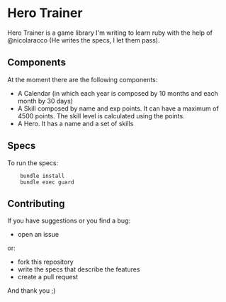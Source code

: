 # Hero Trainer

Hero Trainer is a game library I'm writing to learn ruby with the help of @nicolaracco (He writes the specs, I let them pass).

## Components

At the moment there are the following components:

- A Calendar (in which each year is composed by 10 months and each month by 30 days)
- A Skill composed by name and exp points. It can have a maximum of 4500 points. The skill level is calculated using the points.
- A Hero. It has a name and a set of skills

## Specs

To run the specs:

```
    bundle install
    bundle exec guard
```

## Contributing

If you have suggestions or you find a bug:

- open an issue

or:

- fork this repository
- write the specs that describe the features
- create a pull request

And thank you ;)